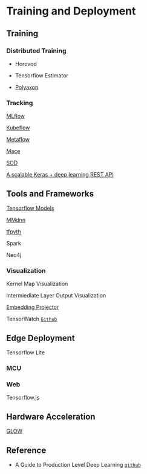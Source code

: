 # Training and Deployment



## Training

### Distributed Training

* Horovod

* Tensorflow Estimator

* [Polyaxon](https://polyaxon.com/)

### Tracking

[MLflow](https://mlflow.org/)

[Kubeflow](https://www.kubeflow.org/)

[Metaflow](https://metaflow.org/)

[Mace](https://github.com/XiaoMi/mace)

[SOD](https://github.com/symisc/sod)

[A scalable Keras + deep learning REST API](https://www.pyimagesearch.com/2018/01/29/scalable-keras-deep-learning-rest-api/)

## Tools and Frameworks

[Tensorflow Models](https://github.com/tensorflow/models)

[MMdnn](https://github.com/Microsoft/MMdnn)

[tfpyth](https://github.com/BlackHC/tfpyth)

Spark

Neo4j

### Visualization

Kernel Map Visualization

Intermiediate Layer Output Visualization 

[Embedding Projector](https://towardsdatascience.com/visualizing-bias-in-data-using-embedding-projector-649bc65e7487)

TensorWatch [`Github`](https://github.com/microsoft/tensorwatch)

## Edge Deployment

Tensorflow Lite

### MCU

### Web

Tensorflow.js


## Hardware Acceleration

[GLOW](https://github.com/pytorch/glow)

## Reference
* A Guide to Production Level Deep Learning [`github`](https://github.com/alirezadir/Production-Level-Deep-Learning)
